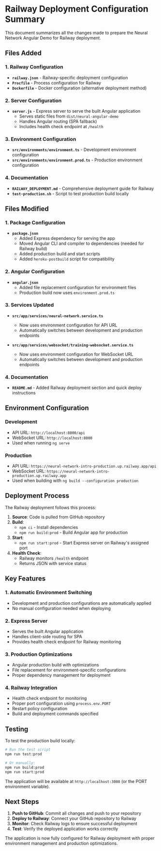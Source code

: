 # Railway Deployment Configuration Summary

This document summarizes all the changes made to prepare the Neural Network Angular Demo for Railway deployment.

## Files Added

### 1. Railway Configuration

- **`railway.json`** - Railway-specific deployment configuration
- **`Procfile`** - Process configuration for Railway
- **`Dockerfile`** - Docker configuration (alternative deployment method)

### 2. Server Configuration

- **`server.js`** - Express server to serve the built Angular application
  - Serves static files from `dist/neural-angular-demo`
  - Handles Angular routing (SPA fallback)
  - Includes health check endpoint at `/health`

### 3. Environment Configuration

- **`src/environments/environment.ts`** - Development environment configuration
- **`src/environments/environment.prod.ts`** - Production environment configuration

### 4. Documentation

- **`RAILWAY_DEPLOYMENT.md`** - Comprehensive deployment guide for Railway
- **`test-production.sh`** - Script to test production build locally

## Files Modified

### 1. Package Configuration

- **`package.json`**
  - Added Express dependency for serving the app
  - Moved Angular CLI and compiler to dependencies (needed for Railway build)
  - Added production build and start scripts
  - Added `heroku-postbuild` script for compatibility

### 2. Angular Configuration

- **`angular.json`**
  - Added file replacement configuration for environment files
  - Production build now uses `environment.prod.ts`

### 3. Services Updated

- **`src/app/services/neural-network.service.ts`**

  - Now uses environment configuration for API URL
  - Automatically switches between development and production endpoints

- **`src/app/services/websocket/training-websocket.service.ts`**
  - Now uses environment configuration for WebSocket URL
  - Automatically switches between development and production endpoints

### 4. Documentation

- **`README.md`** - Added Railway deployment section and quick deploy instructions

## Environment Configuration

### Development

- API URL: `http://localhost:8000/api`
- WebSocket URL: `http://localhost:8000`
- Used when running `ng serve`

### Production

- API URL: `https://neural-network-intro-production.up.railway.app/api`
- WebSocket URL: `https://neural-network-intro-production.up.railway.app`
- Used when building with `ng build --configuration production`

## Deployment Process

The Railway deployment follows this process:

1. **Source**: Code is pulled from GitHub repository
2. **Build**:
   - `npm ci` - Install dependencies
   - `npm run build:prod` - Build Angular app for production
3. **Start**:
   - `npm run start:prod` - Start Express server on Railway's assigned port
4. **Health Check**:
   - Railway monitors `/health` endpoint
   - Returns JSON with service status

## Key Features

### 1. Automatic Environment Switching

- Development and production configurations are automatically applied
- No manual configuration needed when deploying

### 2. Express Server

- Serves the built Angular application
- Handles client-side routing for SPA
- Provides health check endpoint for Railway monitoring

### 3. Production Optimizations

- Angular production build with optimizations
- File replacement for environment-specific configurations
- Proper dependency management for deployment

### 4. Railway Integration

- Health check endpoint for monitoring
- Proper port configuration using `process.env.PORT`
- Restart policy configuration
- Build and deployment commands specified

## Testing

To test the production build locally:

```bash
# Run the test script
npm run test:prod

# Or manually:
npm run build:prod
npm run start:prod
```

The application will be available at `http://localhost:3000` (or the PORT environment variable).

## Next Steps

1. **Push to GitHub**: Commit all changes and push to your repository
2. **Deploy to Railway**: Connect your GitHub repository to Railway
3. **Monitor**: Check Railway logs to ensure successful deployment
4. **Test**: Verify the deployed application works correctly

The application is now fully configured for Railway deployment with proper environment management and production optimizations.
